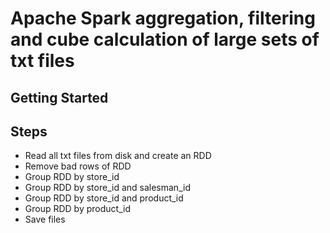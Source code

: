 # Apache Spark aggregation, filtering and cube calculation of large sets of txt files

## Getting Started

## Steps

* Read all txt files from disk and create an RDD
* Remove bad rows of RDD
* Group RDD by store_id
* Group RDD by store_id and salesman_id
* Group RDD by store_id and product_id
* Group RDD by product_id
* Save files
